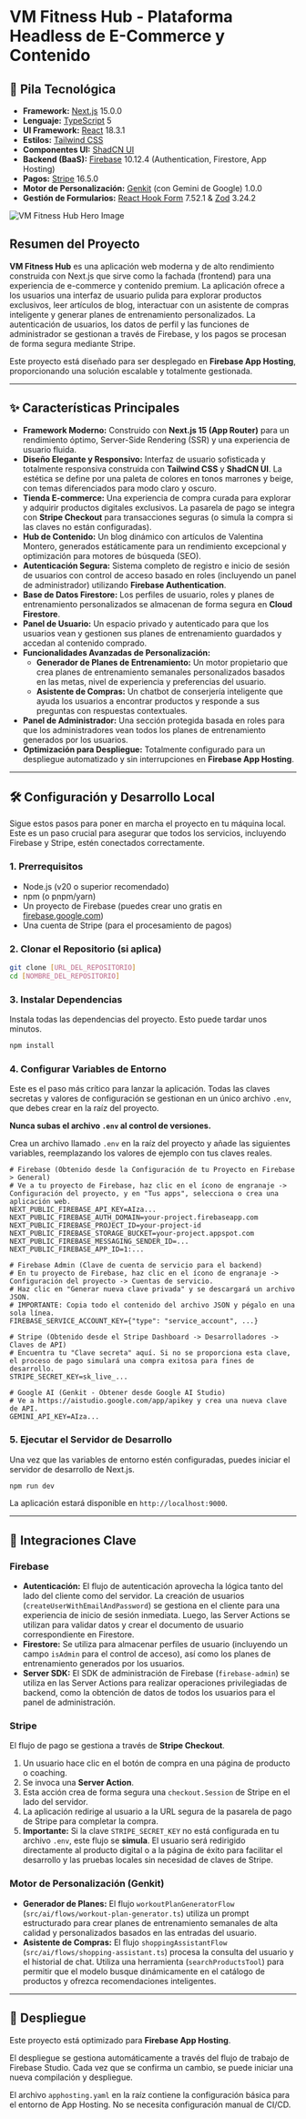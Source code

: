 
# VM Fitness Hub - Plataforma Headless de E-Commerce y Contenido

## 🚀 Pila Tecnológica

- **Framework:** [Next.js](https://nextjs.org/) 15.0.0
- **Lenguaje:** [TypeScript](https://www.typescriptlang.org/) 5
- **UI Framework:** [React](https://reactjs.org/) 18.3.1
- **Estilos:** [Tailwind CSS](https://tailwindcss.com/)
- **Componentes UI:** [ShadCN UI](https://ui.shadcn.com/)
- **Backend (BaaS):** [Firebase](https://firebase.google.com/) 10.12.4 (Authentication, Firestore, App Hosting)
- **Pagos:** [Stripe](https://stripe.com/) 16.5.0
- **Motor de Personalización:** [Genkit](https://firebase.google.com/docs/genkit) (con Gemini de Google) 1.0.0
- **Gestión de Formularios:** [React Hook Form](https://react-hook-form.com/) 7.52.1 & [Zod](https://zod.dev/) 3.24.2

![VM Fitness Hub Hero Image](https://images.unsplash.com/photo-1586323289103-e309634e2a1b?crop=entropy&cs=tinysrgb&fit=max&fm=jpg&ixid=M3w3NDE5ODJ8MHwxfHNlYXJjaHw5fHxmaXRuZXNzJTIwd29tYW58ZW58MHx8fHwxNzU5NzY3MDA5fDA&ixlib=rb-4.1.0&q=80&w=1080)

## Resumen del Proyecto

**VM Fitness Hub** es una aplicación web moderna y de alto rendimiento construida con Next.js que sirve como la fachada (frontend) para una experiencia de e-commerce y contenido premium. La aplicación ofrece a los usuarios una interfaz de usuario pulida para explorar productos exclusivos, leer artículos de blog, interactuar con un asistente de compras inteligente y generar planes de entrenamiento personalizados. La autenticación de usuarios, los datos de perfil y las funciones de administrador se gestionan a través de Firebase, y los pagos se procesan de forma segura mediante Stripe.

Este proyecto está diseñado para ser desplegado en **Firebase App Hosting**, proporcionando una solución escalable y totalmente gestionada.

---

## ✨ Características Principales

- **Framework Moderno:** Construido con **Next.js 15 (App Router)** para un rendimiento óptimo, Server-Side Rendering (SSR) y una experiencia de usuario fluida.
- **Diseño Elegante y Responsivo:** Interfaz de usuario sofisticada y totalmente responsiva construida con **Tailwind CSS** y **ShadCN UI**. La estética se define por una paleta de colores en tonos marrones y beige, con temas diferenciados para modo claro y oscuro.
- **Tienda E-commerce:** Una experiencia de compra curada para explorar y adquirir productos digitales exclusivos. La pasarela de pago se integra con **Stripe Checkout** para transacciones seguras (o simula la compra si las claves no están configuradas).
- **Hub de Contenido:** Un blog dinámico con artículos de Valentina Montero, generados estáticamente para un rendimiento excepcional y optimización para motores de búsqueda (SEO).
- **Autenticación Segura:** Sistema completo de registro e inicio de sesión de usuarios con control de acceso basado en roles (incluyendo un panel de administrador) utilizando **Firebase Authentication**.
- **Base de Datos Firestore:** Los perfiles de usuario, roles y planes de entrenamiento personalizados se almacenan de forma segura en **Cloud Firestore**.
- **Panel de Usuario:** Un espacio privado y autenticado para que los usuarios vean y gestionen sus planes de entrenamiento guardados y accedan al contenido comprado.
- **Funcionalidades Avanzadas de Personalización:**
    - **Generador de Planes de Entrenamiento:** Un motor propietario que crea planes de entrenamiento semanales personalizados basados en las metas, nivel de experiencia y preferencias del usuario.
    - **Asistente de Compras:** Un chatbot de conserjería inteligente que ayuda los usuarios a encontrar productos y responde a sus preguntas con respuestas contextuales.
- **Panel de Administrador:** Una sección protegida basada en roles para que los administradores vean todos los planes de entrenamiento generados por los usuarios.
- **Optimización para Despliegue:** Totalmente configurado para un despliegue automatizado y sin interrupciones en **Firebase App Hosting**.

---

## 🛠️ Configuración y Desarrollo Local

Sigue estos pasos para poner en marcha el proyecto en tu máquina local. Este es un paso crucial para asegurar que todos los servicios, incluyendo Firebase y Stripe, estén conectados correctamente.

### 1. Prerrequisitos

- Node.js (v20 o superior recomendado)
- npm (o pnpm/yarn)
- Un proyecto de Firebase (puedes crear uno gratis en [firebase.google.com](https://firebase.google.com/))
- Una cuenta de Stripe (para el procesamiento de pagos)

### 2. Clonar el Repositorio (si aplica)

```bash
git clone [URL_DEL_REPOSITORIO]
cd [NOMBRE_DEL_REPOSITORIO]
```

### 3. Instalar Dependencias

Instala todas las dependencias del proyecto. Esto puede tardar unos minutos.

```bash
npm install
```

### 4. Configurar Variables de Entorno

Este es el paso más crítico para lanzar la aplicación. Todas las claves secretas y valores de configuración se gestionan en un único archivo `.env`, que debes crear en la raíz del proyecto.

**Nunca subas el archivo `.env` al control de versiones.**

Crea un archivo llamado `.env` en la raíz del proyecto y añade las siguientes variables, reemplazando los valores de ejemplo con tus claves reales.

```plaintext
# Firebase (Obtenido desde la Configuración de tu Proyecto en Firebase > General)
# Ve a tu proyecto de Firebase, haz clic en el ícono de engranaje -> Configuración del proyecto, y en "Tus apps", selecciona o crea una aplicación web.
NEXT_PUBLIC_FIREBASE_API_KEY=AIza...
NEXT_PUBLIC_FIREBASE_AUTH_DOMAIN=your-project.firebaseapp.com
NEXT_PUBLIC_FIREBASE_PROJECT_ID=your-project-id
NEXT_PUBLIC_FIREBASE_STORAGE_BUCKET=your-project.appspot.com
NEXT_PUBLIC_FIREBASE_MESSAGING_SENDER_ID=...
NEXT_PUBLIC_FIREBASE_APP_ID=1:...

# Firebase Admin (Clave de cuenta de servicio para el backend)
# En tu proyecto de Firebase, haz clic en el ícono de engranaje -> Configuración del proyecto -> Cuentas de servicio.
# Haz clic en "Generar nueva clave privada" y se descargará un archivo JSON.
# IMPORTANTE: Copia todo el contenido del archivo JSON y pégalo en una sola línea.
FIREBASE_SERVICE_ACCOUNT_KEY={"type": "service_account", ...}

# Stripe (Obtenido desde el Stripe Dashboard -> Desarrolladores -> Claves de API)
# Encuentra tu "Clave secreta" aquí. Si no se proporciona esta clave, el proceso de pago simulará una compra exitosa para fines de desarrollo.
STRIPE_SECRET_KEY=sk_live_...

# Google AI (Genkit - Obtener desde Google AI Studio)
# Ve a https://aistudio.google.com/app/apikey y crea una nueva clave de API.
GEMINI_API_KEY=AIza...
```

### 5. Ejecutar el Servidor de Desarrollo

Una vez que las variables de entorno estén configuradas, puedes iniciar el servidor de desarrollo de Next.js.

```bash
npm run dev
```

La aplicación estará disponible en `http://localhost:9000`.

---

## 🔧 Integraciones Clave

### Firebase

- **Autenticación:** El flujo de autenticación aprovecha la lógica tanto del lado del cliente como del servidor. La creación de usuarios (`createUserWithEmailAndPassword`) se gestiona en el cliente para una experiencia de inicio de sesión inmediata. Luego, las Server Actions se utilizan para validar datos y crear el documento de usuario correspondiente en Firestore.
- **Firestore:** Se utiliza para almacenar perfiles de usuario (incluyendo un campo `isAdmin` para el control de acceso), así como los planes de entrenamiento generados por los usuarios.
- **Server SDK:** El SDK de administración de Firebase (`firebase-admin`) se utiliza en las Server Actions para realizar operaciones privilegiadas de backend, como la obtención de datos de todos los usuarios para el panel de administración.

### Stripe

El flujo de pago se gestiona a través de **Stripe Checkout**.
1.  Un usuario hace clic en el botón de compra en una página de producto o coaching.
2.  Se invoca una **Server Action**.
3.  Esta acción crea de forma segura una `checkout.Session` de Stripe en el lado del servidor.
4.  La aplicación redirige al usuario a la URL segura de la pasarela de pago de Stripe para completar la compra.
5.  **Importante:** Si la clave `STRIPE_SECRET_KEY` no está configurada en tu archivo `.env`, este flujo se **simula**. El usuario será redirigido directamente al producto digital o a la página de éxito para facilitar el desarrollo y las pruebas locales sin necesidad de claves de Stripe.

### Motor de Personalización (Genkit)

- **Generador de Planes:** El flujo `workoutPlanGeneratorFlow` (`src/ai/flows/workout-plan-generator.ts`) utiliza un prompt estructurado para crear planes de entrenamiento semanales de alta calidad y personalizados basados en las entradas del usuario.
- **Asistente de Compras:** El flujo `shoppingAssistantFlow` (`src/ai/flows/shopping-assistant.ts`) procesa la consulta del usuario y el historial de chat. Utiliza una herramienta (`searchProductsTool`) para permitir que el modelo busque dinámicamente en el catálogo de productos y ofrezca recomendaciones inteligentes.

---

## 🚀 Despliegue

Este proyecto está optimizado para **Firebase App Hosting**.

El despliegue se gestiona automáticamente a través del flujo de trabajo de Firebase Studio. Cada vez que se confirma un cambio, se puede iniciar una nueva compilación y despliegue.

El archivo `apphosting.yaml` en la raíz contiene la configuración básica para el entorno de App Hosting. No se necesita configuración manual de CI/CD.
